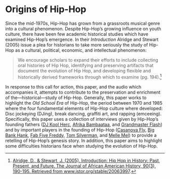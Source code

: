 # Origins of Hip-Hop
Since the mid-1970s, Hip-Hop has grown from a grassroots musical genre into a cultural phenomenon. Despite Hip-Hop’s growing influence on youth culture, there have been few academic historical studies which have examined Hip-Hop’s emergence. In their *Introduction* Alridge and Stewart (2005) issue a plea for historians to take more seriously the study of Hip-Hop as a cultural, political, economic, and intellectual phenomenon: 

> We encourage scholars to expand their efforts to include collecting oral histories of Hip Hop, identifying and preserving artifacts that document the evolution of Hip Hop, and developing flexible and historically derived frameworks through which to examine (pg. 194).[^first]

[^first]: <a href="https://www.journals.uchicago.edu/doi/abs/10.1086/JAAHv90n3p190?journalCode=jaah">Alridge, D., & Stewart, J. (2005). Introduction: Hip Hop in History: Past, Present, and Future. The Journal of African American History, 90(3), 190-195. Retrieved from www.jstor.org/stable/20063997</a>. 

In response to this call for action, this paper, and the audio which accompanies it, attempts to contribute to the preservation and enrichment of the—historical—study of Hip-Hop. Generally, this paper works to highlight the *Old School Era* of Hip-Hop, the period between 1970 and 1985 where the four fundamental elements of Hip-Hop culture where developed: Disc jockeying (DJing), break dancing, graffiti art, and rapping (emceeing). Specifically, this paper uses a collection of interviews given by Hip-Hop’s founding fathers (<a href="https://en.wikipedia.org/wiki/DJ_Kool_Herc">DJ Kool Herc</a>, <a href="https://en.wikipedia.org/wiki/Afrika_Bambaataa">Afrika Bambaataa</a>, and <a href="https://en.wikipedia.org/wiki/Grandmaster_Flash">Grandmaster Flash</a>) and by important players in the founding of Hip-Hop (<a href="https://en.wikipedia.org/wiki/Grandmaster_Caz">Casanova Fly</a>, <a href="https://en.wikipedia.org/wiki/Big_Bank_Hank">Big Bank Hank</a>, <a href="https://en.wikipedia.org/wiki/Fab_Five_Freddy">Fab Five Freddy</a>, <a href="https://en.wikipedia.org/wiki/Tom_Silverman">Tom Silverman</a>, and <a href="https://en.wikipedia.org/wiki/Melle_Mel">Melle Mel</a>) to provide a retelling of Hip-Hop’s genesis story. In addition, this paper aims to highlight some difficulties historians face when studying the evolution of Hip-Hop. 
